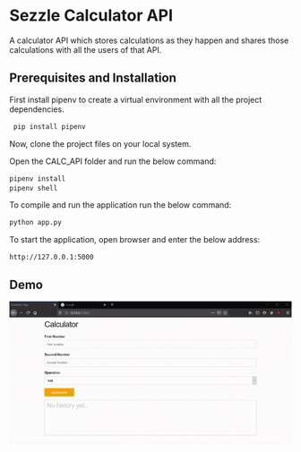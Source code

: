 # Sezzle Calculator API
A calculator API which stores calculations as they happen and shares those calculations with all the users of that API.

## Prerequisites and Installation
First install pipenv to create a virtual environment with all the project dependencies.

```bash
 pip install pipenv
```
Now, clone the project files on your local system.

Open the CALC_API folder and run the below command:
```bash
pipenv install
pipenv shell
```
To compile and run the application run the below command:
```bash
python app.py
```
To start the application, open browser and enter the below address:
```textile
http://127.0.0.1:5000
```

## Demo
![](app.gif)

